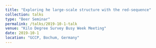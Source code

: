 ```yaml
---
title: "Exploring he large-scale structure with the red-sequence"
collection: talks
type: "Beer Seminar"
permalink: /talks/2019-10-1-talk
venue: "Kilo Degree Survey Busy Week Meeting"
date: 2019-10-1
location: "GCCP, Bochum, Germany"
---
```

